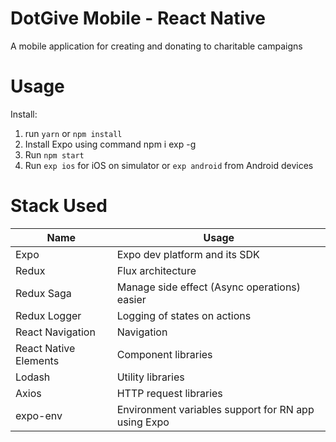 # DotGive Mobile - React Native

A mobile application for creating and donating to charitable campaigns

# Usage

Install:
1. run `yarn` or `npm install`
2. Install Expo using command npm i exp -g
3. Run `npm start`
4. Run `exp ios` for iOS on simulator or `exp android` from Android devices

# Stack Used

| Name                  | Usage                                               |                  
| --------------------- | ----------------------------------------------------|
| Expo                  | Expo dev platform and its SDK                       |
| Redux                 | Flux architecture                                   |
| Redux Saga            | Manage side effect (Async operations) easier        |
| Redux Logger          | Logging of states on actions                        |
| React Navigation      | Navigation                                          |
| React Native Elements | Component libraries                                 |    
| Lodash                | Utility libraries                                   |
| Axios                 | HTTP request libraries                              |
| expo-env              | Environment variables support for RN app using Expo |
